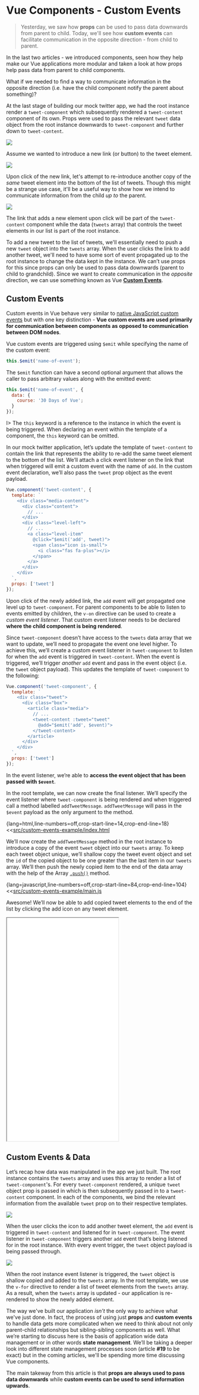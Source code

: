 # Vue Components - Custom Events

> Yesterday, we saw how __props__ can be used to pass data downwards from parent to child. Today, we'll see how __custom events__ can facilitate communication in the opposite direction - from child to parent.

In the last two articles - we introduced components, seen how they help make our Vue applications more modular and taken a look at how props help pass data from parent to child components.

What if we needed to find a way to communicate information in the opposite direction (i.e. have the child component notify the parent about something)?

At the last stage of building our mock twitter app, we had the root instance render a `tweet-component` which subsequently rendered a `tweet-content` component of its own. Props were used to pass the relevant `tweet` data object from the root instance downwards to `tweet-component` and further down to `tweet-content`.

![](./public/assets/twitter-app-structure.png)

Assume we wanted to introduce a new link (or button) to the tweet element.

![](./public/assets/twitter-app-structure-add-new.png)

Upon click of the new link, let's attempt to re-introduce another copy of the _same_ tweet element into the bottom of the list of tweets. Though this might be a strange use case, it'll be a useful way to show how we intend to communicate information from the child _up to_ the parent.

![](./public/assets/twitter-app-adding-new-tweet.png)

The link that adds a new element upon click will be part of the `tweet-content` component while the data (`tweets` array) that controls the tweet elements in our list is part of the root instance.

To add a new tweet to the list of tweets, we'll essentially need to push a new `tweet` object into the `tweets` array. When the user clicks the link to add another tweet, we'll need to have some sort of event propagated up to the root instance to change the data kept in the instance. We can’t use props for this since props can only be used to pass data downwards (parent to child to grandchild). Since we want to create communication in the _opposite_ direction, we can use something known as Vue [__Custom Events__](https://vuejs.org/v2/guide/components-custom-events.html).

## Custom Events

Custom events in Vue behave very similar to [native JavaScript custom events](https://developer.mozilla.org/en-US/docs/Web/Guide/Events/Creating_and_triggering_events) but with one key distinction - __Vue custom events are used primarily for communication between components as opposed to communication between DOM nodes__.

Vue custom events are triggered using `$emit` while specifying the name of the custom event:

```javascript
this.$emit('name-of-event');
```

The `$emit` function can have a second optional argument that allows the caller to pass arbitrary
values along with the emitted event:

```javascript
this.$emit('name-of-event', {
  data: {
    course: '30 Days of Vue';
  }
});
```

I> The `this` keyword is a reference to the instance in which the event is being triggered. When declaring an event within the template of a component, the `this` keyword can be omitted.

In our mock twitter application, let’s update the template of `tweet-content` to contain the link that represents the ability to re-add the same tweet element to the bottom of the list. We’ll attach a click event listener on the link that when triggered will emit a custom event with the name of `add`. In the custom event declaration, we’ll also pass the `tweet` prop object as the event payload.

```javascript
Vue.component('tweet-content', {
  template: `
    <div class="media-content">
      <div class="content">
        // ...       
      </div>
      <div class="level-left">
        // ...
        <a class="level-item"
          @click="$emit('add', tweet)">
          <span class="icon is-small">
            <i class="fas fa-plus"></i>
          </span>
        </a>
      </div>
    </div>
  `,
  props: ['tweet']
});
```

Upon click of the newly added link, the `add` event will get propagated one level up to `tweet-component`. For parent components to be able to listen to events emitted by children, the `v-on` directive can be used to create a _custom event listener_. That custom event listener needs to be declared __where the child component is being rendered__.

Since `tweet-component` doesn’t have access to the `tweets` data array that we want to update, we’ll need to propagate the event one level higher. To achieve this, we’ll create a custom event listener in `tweet-component` to listen for when the `add` event is triggered in `tweet-content`. When the event is triggered, we’ll trigger _another_ `add` event and pass in the event object (i.e. the `tweet` object payload). This updates the template of `tweet-component` to the following:

```javascript
Vue.component('tweet-component', {
  template: `
    <div class="tweet">
      <div class="box">
        <article class="media">
          // ...
          <tweet-content :tweet="tweet"
            @add="$emit('add', $event)">
          </tweet-content>
        </article>
      </div>
    </div> 
  `,
  props: ['tweet']
});
```

In the event listener, we’re able to __access the event object that has been passed with `$event`__.

In the root template, we can now create the final listener. We’ll specify the event listener where `tweet-component` is being rendered and when triggered call a method labelled `addTweetMessage`. `addTweetMessage` will pass in the `$event` payload as the only argument to the method.

{lang=html,line-numbers=off,crop-start-line=14,crop-end-line=18}
<<[src/custom-events-example/index.html](./src/custom-events-example/index.html)

We’ll now create the `addTweetMessage` method in the root instance to introduce a copy of the event `tweet` object into our `tweets` array. To keep each tweet object unique, we’ll shallow copy the tweet event object and set the `id` of the copied object to be one greater than the last item in our `tweets` array. We’ll then push the newly copied item to the end of the data array with the help of the Array [`.push()`](https://developer.mozilla.org/en-US/docs/Web/JavaScript/Reference/Global_Objects/Array/push) method.

{lang=javascript,line-numbers=off,crop-start-line=84,crop-end-line=104}
<<[src/custom-events-example/main.js](./src/custom-events-example/main.js)

Awesome! We’ll now be able to add copied tweet elements to the end of the list by clicking the add icon on any tweet element.

<iframe src='./src/custom-events-example/index.html'
        height="600"
        id="iframe"
         >
</iframe>

## Custom Events & Data

Let’s recap how data was manipulated in the app we just built. The root instance contains the `tweets` array and uses this array to render a list of `tweet-component`'s. For every `tweet-component` rendered, a unique `tweet` object prop is passed in which is then subsequently passed in to a `tweet-content` component. In each of the components, we bind the relevant information from the available `tweet` prop on to their respective templates.

![](./public/assets/twitter-app-blueprint-1.png)

When the user clicks the icon to add another tweet element, the `add` event is triggered in `tweet-content` and listened for in `tweet-component`. The event listener in `tweet-component` triggers another `add` event that’s being listened for in the root instance. With every event trigger, the `tweet` object payload is being passed through.

![](./public/assets/twitter-app-blueprint-2.png)

When the root instance event listener is triggered, the `tweet` object is shallow copied and added to the `tweets` array. In the root template, we use the `v-for` directive to render a list of tweet elements from the `tweets` array. As a result, when the `tweets` array is updated - our application is re-rendered to show the newly added element.

The way we've built our application _isn't_ the only way to achieve what we've just done. In fact, the process of using just __props__ and __custom events__ to handle data gets more complicated when we need to think about not only parent-child relationships but sibling-sibling components as well. What we’re starting to discuss here is the basis of application wide data management or in other words __state management__. We’ll be taking a deeper look into different state management processes soon (article __#19__ to be exact) but in the coming articles, we'll be spending more time discussing Vue components.

The main takeway from this article is that __props are always used to pass data downwards__ while __custom events can be used to send information upwards__.
